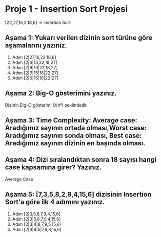 # Proje 1 - Insertion Sort Projesi
[22,27,16,2,18,6] -> Insertion Sort
## Aşama 1: Yukarı verilen dizinin sort türüne göre aşamalarını yazınız.

1. Adım [2|27,16,22,18,6]
2. Adım [2|6|16,22,18,27]
3. Adım [2|6|16|22,18,27]
4. Adım [2|6|16|18|22,27]
5. Adım [2|6|16|18|22|27]

## Aşama 2: Big-O gösterimini yazınız.

Dizinin Big-O gösterimi O(n²) şeklindedir.

## Aşama 3: Time Complexity: Average case: Aradığımız sayının ortada olması,Worst case: Aradığımız sayının sonda olması, Best case: Aradığımız sayının dizinin en başında olması.


## Aşama 4: Dizi sıralandıktan sonra 18 sayısı hangi case kapsamına girer? Yazınız. 

Average Case 

## Aşama 5: [7,3,5,8,2,9,4,15,6] dizisinin Insertion Sort'a göre ilk 4 adımını yazınız.

1. Adım [2|3,5,8,7,9,4,15,6]
2. Adım [2|3|5,8,7,9,4,15,6]
3. Adım [2|3|4|8,7,9,5,15,6]
4. Adım [2|3|4|5|7,9,8,15,6]







